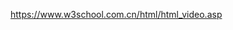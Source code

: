 <!--
 * @Author: zhaobo 1427246356@qq.com
 * @Date: 2022-05-20 15:33:40
 * @LastEditors: zhaobo 1427246356@qq.com
 * @LastEditTime: 2022-05-20 15:33:52
 * @FilePath: \onlyto\README.md
 * @Description: 这是默认设置,请设置`customMade`, 打开koroFileHeader查看配置 进行设置: https://github.com/OBKoro1/koro1FileHeader/wiki/%E9%85%8D%E7%BD%AE
-->
https://www.w3school.com.cn/html/html_video.asp